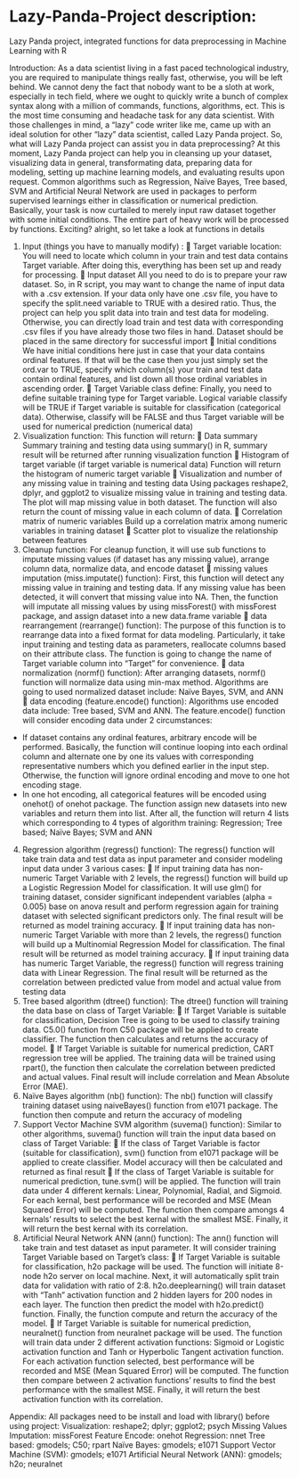 # Lazy-Panda-Project description:

Lazy Panda project, 
integrated functions for data preprocessing 
in Machine Learning with R

Introduction:
As a data scientist living in a fast paced technological industry, you are required to manipulate things really fast, otherwise, you will be left behind. We cannot deny the fact that nobody want to be a sloth at work, especially in tech field, where we ought to quickly write a bunch of complex syntax along with a million of commands, functions, algorithms, ect. This is the most time consuming and headache task for any data scientist. With those challenges in mind, a “lazy” code writer like me, came up with an ideal solution for other “lazy” data scientist, called Lazy Panda project.
So, what will Lazy Panda project can assist you in data preprocessing? At this moment, Lazy Panda project can help you in cleansing up your dataset, visualizing data in general, transformating data, preparing data for modeling, setting up machine learning models, and evaluating results upon request. Common algorithms such as Regression, Naïve Bayes, Tree based, SVM and Artificial Neural Network are used in packages to perform supervised learnings either in classification or numerical prediction. Basically, your task is now curtailed to merely input raw dataset together with some initial conditions. The entire part of heavy work will be processed by functions.
 Exciting? alright, so let take a look at functions in details
1. Input (things you have to manually modify) :
	Target variable location:
You will need to locate which column in your train and test data contains Target variable. After doing this, everything has been set up and ready for processing.
	Input dataset
All you need to do is to prepare your raw dataset. So, in R script, you may want to change the name of input data with a .csv extension. If your data only have one .csv file, you have to specify the split.need variable to TRUE with a desired ratio. Thus, the project can help  you split data into train and test data for modeling. Otherwise, you can directly load train and test data with corresponding .csv files if you have already those two files in hand. Dataset should be placed in the same directory for successful import
	Initial conditions
We have initial conditions here just in case that your data contains ordinal features. If that will be the case then you just simply set the ord.var to TRUE, specify which column(s) your train and test data contain ordinal features, and list down all those ordinal variables in ascending order.
	Target Variable class define:
Finally, you need to define suitable training type for Target variable. Logical variable classify will be TRUE if Target variable is suitable for classification (categorical data). Otherwise, classify will be FALSE and thus Target variable will be used for numerical prediction (numerical data)
2. Visualization function:
This function will return: 
	Data summary
Summary training and testing data using summary() in R, summary result will be returned after running visualization function
	Histogram of target variable (if target variable is numerical data)
Function will return the histogram of numeric target variable 
	Visualization and number of any missing value in training and testing data
Using packages reshape2, dplyr, and ggplot2 to visualize missing value in training and testing data. The plot will map missing value in both dataset. The function will also return the count of missing value in each column of data.
	Correlation matrix of numeric variables
Build up a correlation matrix among numeric variables in training dataset
	Scatter plot to visualize the relationship between features
3. Cleanup function:
For cleanup function, it will use sub functions to imputate missing values (if dataset has any missing value), arrange column data, normalize data, and encode dataset
	missing values imputation (miss.imputate() function):
First, this function will detect any missing value in training and testing data. If any missing value has been detected, it will convert that missing value into NA. 
Then, the function will imputate all missing values by using missForest() with missForest package, and assign dataset into a new data.frame variable
	data rearrangement (rearrange() function):
The purpose of this function is to rearrange data into a fixed format for data modeling. Particularly, it take input training and testing data as parameters, reallocate columns based on their attribute class. The function is going to change the name of Target variable column into “Target” for convenience.
	data normalization (normf() function):
After arranging datasets, normf() function will normalize data using min-max method. Algorithms are going to used normalized dataset include: Naïve Bayes, SVM, and ANN 
	data encoding (feature.encode() function):
Algorithms use encoded data include: Tree based, SVM and ANN. The feature.encode() function will consider encoding data under 2 circumstances:
-	If dataset contains any ordinal features, arbitrary encode will be performed. Basically, the function will continue looping into each ordinal column and alternate one by one its values with corresponding representative numbers which you defined earlier in the input step. Otherwise, the function will ignore ordinal encoding and move to one hot encoding stage.
-	In one hot encoding, all categorical features will be encoded using onehot() of onehot package. The function assign new datasets into new variables and return them into list.
After all, the function will return 4 lists which corresponding to 4 types of algorithm training: Regression; Tree based; Naïve Bayes; SVM and ANN
4. Regression algorithm (regress() function):
The regress() function will take train data and test data as input parameter and consider modeling input data under 3 various cases:
	If input training data has non-numeric Target Variable with 2 levels, the regress() function will build up a Logistic Regression Model for classification. It will use glm() for training dataset, consider significant independent variables (alpha = 0.005) base on anova result and perform regression again for training dataset with selected significant predictors only. The final result will be returned as model training accuracy.
	If input training data has non-numeric Target Variable with more than 2 levels, the regress() function will build up a Multinomial Regression Model for classification. The final result will be returned as model training accuracy.
	If input training data has numeric Target Variable, the regress() function will regress training data with Linear Regression. The final result will be returned as the correlation between predicted value from model and actual value from testing data
5. Tree based algorithm (dtree() function):
The dtree() function will training the data base on class of Target Variable:
	If Target Variable is suitable for classification, Decision Tree is going to be used to classify training data. C5.0() function from C50 package will be applied to create classifier. The function then calculates and returns the accuracy of model.
	If Target Variable is suitable for numerical prediction, CART regression tree will be applied. The training data will be trained using rpart(), the function then calculate the correlation between predicted and actual values. Final result will include correlation and Mean Absolute Error (MAE).
6. Naïve Bayes algorithm (nb() function):
The nb() function will classify training dataset using naiveBayes() function from e1071 package. The function then compute and return the accuracy of modeling
7. Support Vector Machine SVM algorithm (suvema() function):
Similar to other algorithms, suvema() function will train the input data based on class of Target Variable:
	If the class of Target Variable is factor (suitable for classification), svm() function from e1071 package will be applied to create classifier. Model accuracy will then be calculated and returned as final result
	If the class of Target Variable is suitable for numerical prediction, tune.svm() will be applied. The function will train data under 4 different kernals: Linear, Polynomial, Radial, and Sigmoid. For each kernal, best performance will be recorded and MSE (Mean Squared Error) will be computed. The function then compare amongs 4 kernals’ results to select the best kernal with the smallest MSE. Finally, it will return the best kernal with its correlation.
8. Artificial Neural Network ANN (ann() function):
The ann() function will take train and test dataset as input parameter. It will consider training Target Variable based on Target’s class:
	If Target Variable is suitable for classification, h2o package will be used. The function will initiate 8-node h2o server on local machine. Next, it will automatically split train data for validation with ratio of 2:8. h2o.deeplearning() will train dataset with “Tanh” activation function and 2 hidden layers for 200 nodes in each layer. The function then predict the model with h2o.predict() function. Finally, the function compute and return the accuracy of the model.
	If Target Variable is suitable for numerical prediction, neuralnet() function from neuralnet package will be used. The function will train data under 2 different activation functions: Sigmoid or Logistic activation function and Tanh or Hyperbolic Tangent activation function. For each activation function selected, best performance will be recorded and MSE (Mean Squared Error) will be computed. The function then compare between 2 activation functions’ results to find the best performance with the smallest MSE. Finally, it will return the best activation function with its correlation.





Appendix:
All packages need to be install and load with library() before using project:
Visualization: reshape2; dplyr; ggplot2; psych
Missing Values Imputation: missForest
Feature Encode: onehot
Regression: nnet
Tree based: gmodels; C50; rpart
Naïve Bayes: gmodels; e1071
Support Vector Machine (SVM): gmodels; e1071
Artificial Neural Network (ANN): gmodels; h2o; neuralnet


